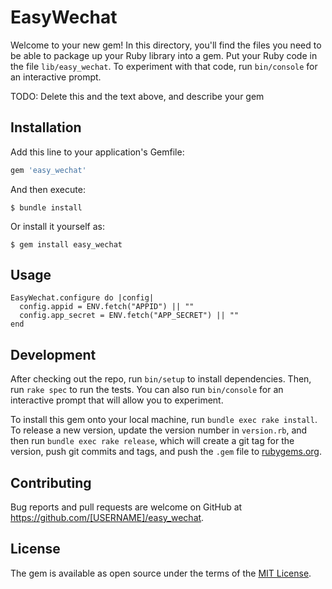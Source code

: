 # EasyWechat

Welcome to your new gem! In this directory, you'll find the files you need to be able to package up your Ruby library into a gem. Put your Ruby code in the file `lib/easy_wechat`. To experiment with that code, run `bin/console` for an interactive prompt.

TODO: Delete this and the text above, and describe your gem

## Installation

Add this line to your application's Gemfile:

```ruby
gem 'easy_wechat'
```

And then execute:

    $ bundle install

Or install it yourself as:

    $ gem install easy_wechat

## Usage

```
EasyWechat.configure do |config|
  config.appid = ENV.fetch("APPID") || ""
  config.app_secret = ENV.fetch("APP_SECRET") || ""
end
```

## Development

After checking out the repo, run `bin/setup` to install dependencies. Then, run `rake spec` to run the tests. You can also run `bin/console` for an interactive prompt that will allow you to experiment.

To install this gem onto your local machine, run `bundle exec rake install`. To release a new version, update the version number in `version.rb`, and then run `bundle exec rake release`, which will create a git tag for the version, push git commits and tags, and push the `.gem` file to [rubygems.org](https://rubygems.org).

## Contributing

Bug reports and pull requests are welcome on GitHub at https://github.com/[USERNAME]/easy_wechat.


## License

The gem is available as open source under the terms of the [MIT License](https://opensource.org/licenses/MIT).
